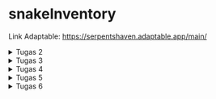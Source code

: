 # snakeInventory
Link Adaptable: https://serpentshaven.adaptable.app/main/
<details>
   <summary> Tugas 2 </summary>
   
   1. Jelaskan bagaimana cara kamu mengimplementasikan checklist di atas secara step-by-step (bukan hanya sekadar mengikuti tutorial).

   2. Buatlah bagan yang berisi request client ke web aplikasi berbasis Django beserta responnya dan jelaskan pada bagan tersebut kaitan antara urls.py,
   views.py, models.py, dan berkas html.
      HTTP request -->  urls.py
                           |
                           v
   models.py   <-- -->  views.py --> HTTP response
                           ʌ
                           |
                      templates.py
    
    Setelah client melakukan HTTP request kepada URL, akan dicari pattern yang sesuai pada urls.py lalu akan dipanggil fungsi atau class pada views.py yang sesuai. Jika ada data yang dibutuhkan, proses akan dilanjut ke models.py yang menyediakan data tersebut. Setelah itu akan dikembalikan kepada views.py yang akan memberikan HTTP response yang mengandung berkas HTML kembali kepada client.


   3. Jelaskan mengapa kita menggunakan virtual environment? Apakah kita tetap dapat membuat aplikasi web berbasis Django
   tanpa menggunakan virtual environment?
      Virtual environment digunakan untuk meng-install package dan library yang dibutuhkan untuk suatu projek tanpa memengaruhi projek lain. Misal, jika pada projek 1, dibutuhkan package A versi 1, namun pada projek 2 dibutuhkan package A versi 2, dengan menggunakan virtual environment, hal tersebut bisa dilakukan sehingga tidak terjadi conflict. Jika virtual environment tidak digunakan saat membuat suatu projek, semua package dan library akan digunakan secara global. Walau tidak menggunakan virtual environment bisa dilakukan, hal tersebut tidak dianjurkan agar bisa menghindari conflict yang mungkin terjadi.

   4. Jelaskan apakah itu MVC, MVT, MVVM dan perbedaan dari ketiganya.
      MVC. MVT, dan MVVM merupakan pola arsitektur yang digunakan pada pengembangan perangkat lunak yang mengimplementasikan separation of concern, yaitu konsep dimana komponen yang berkaitan akan dijadikan suatu kesatuan dan dipisah dari kelompok komponen lainnya.
    
      MVC merupakan singkatan dari Model, View, Controller.
      Model bertugas untuk mengelola data pada database dan me-respond kepada request user.
      View bertugas untuk menangkap input dan menampilkan data tersebut kepada user.
      Controller bertugas untuk menghubungkan Model dan View. Controller menerima input dari View, memberikan nya ke Model, lalu mengganti View
      sesuai input tersebut.

      MVT merupakan singkatan dari Model, View, Template.
      Model pada MVT memiliki tugas yang mirip dengan Model pada MVC, yaitu untuk mengelola data.
      View bertanggung jawab untuk menerima web request dan memberikan response yang sesuai.
      Template bertugas untuk menampilkan data yang diterima dari View.

      MVVM merupakan singkatan dari Model, View, ViewModel.
      Model pada MVVM memiliki tugas yang mirip dengan Model pada MVC dan MVT, yaitu untuk mengelola data.
      View pada MVVM juga memiliki tugas yang mirip dengan View pada MVC dan MVT, yaitu berhubungan dengan User Interface.
      ViewModel bertugas untuk menghubungkan Model dan View dengan menerima data dari Model dan memberikannya ke View.

      Salah satu perbedaan dari MVC, MVT, dan MVVM adalah interaksi View nya. Pada MVC, View berhubungan dengan Controller untuk mengirimkan input user serta me-request update dari Model. Pada MVT, View menggunakan View functions untuk mengakses Model dan me-return HTTP response. Dan pada MVVM, View berinteraksi dengan ViewModel yang akan menghubungkan dengan Model.
</details>

<details>
   <summary>Tugas 3</summary>

   1. Apa perbedaan antara form POST dan form GET dalam Django?
      POST dan GET merupakan method HTTP request. POST digunakan untuk mengirim data ke server untuk mengganti isi database. Sedangkan GET digunakan untuk mengambil data dari server dan tidak mengganti isi dari database. Pada request POST, data dikirimkan melalui request body sehingga membuat request POST lebih aman untuk mengirimkan data dibanding GET yang datanya akan tertulis dalam URL. POST biasanya digunakan untuk mengisi data diri karena data tersebut bersifat pribadi, sedangkan GET biasanya digunakan untuk mencari suatu hal pada search bar karena bersifat umum.

   2. Apa perbedaan utama antara XML, JSON, dan HTML dalam konteks pengiriman data?
      Hypertext Markup Language (HTML) digunakan untuk menampilkan teks, gambar, dan multimedia lainnya seperti audio, video, dll. eXtensible Markup Language (XML) dan JavaScript Object Notation (JSON) dapat dipertukarkan, namun XML menyimpan data dengan menggunakan tag dalam struktur tree sedangkan JSON menggunakan key-value pairs seperti dictionary. Maka dari itu, HTML lebih fokus kepada penampilan suatu website, sedangkan XML dan JSON lebih fokus pada pengaturan struktur data

   3. Mengapa JSON sering digunakan dalam pertukaran data antara aplikasi web modern?
      JSON sering digunakan karena kemudahan pengaturan dan pembacaan data oleh manusia dan komputer. JSON juga mudah diimplementasikan pada bermacam bahasa pemrograman.

   4. Jelaskan bagaimana cara kamu mengimplementasikan checklist di atas secara step-by-step (bukan hanya sekadar mengikuti tutorial).
      1. Membuat input form untuk menambahkan objek model pada app sebelumnya.
         Membuat file forms.py yang mengimport class Item dari models.py sehingga nanti akan bisa menginput nilai name, morph, price, amount, dan description pada form dalam website. Selanjutnya, pada views.py, akan ditambahkan function baru (create_item) untuk menerima POST request agar setelah form nya terisi, view nya akan ke redirect ke main.html dengan tambahan item (beserta atribut yang dapat ditambahkan) pada tabel. Pada function show_main, semua objek yang ada di Item, akan disimpan di variabel items, yang disimpan pada string 'items' agar bisa dipanggil dalam main.html. Kemudian, akan ditambahkan URL path pada urlpatterns untuk create_item dalam urls.py (di dalam main) supaya forms nya dapat dibuka pada halaman baru website. Di file create_item.html, terdapat kode untuk penampilan halaman forms.
         form method="POST" --> agar data yang terisi pada form terkirim menggunakan method POST
         {% csrf_token %} --> Cross-Site Request Forgery (CSRF), untuk memastikan bahwa yang mensubmisi form nya berwenang untuk melakukan hal tersebut, dan mencegah pemalsuan data
         form.as_table --> membuat form dalam tabel, kolom pertama akan berisi judul atribut (seperti name, morph, price, amount, dan description), dan kolom kedua akan menerima input dari user untuk setiap atribut yang ada.
         Terakhir, menambahkan button pada main.html untuk mendirect ke halaman forms (create_item.html).

      2. Tambahkan 5 fungsi views untuk melihat objek yang sudah ditambahkan dalam format HTML, XML, JSON, XML by ID, dan
      JSON by ID.
         Pertama akan di import class HttpResponse dari django.http dan modul serializers dari django.core pada views.py. HttpResponse akan mengizinkan kita untuk mengirim data yang sesuai dengan permintaan client. Sedangkan serializers berguna untuk mengganti format data yang ada ke dalam bentuk HTML, XML atau JSON.
         Untuk format HTML, akan ditambahkan function show_main pada views.py, dimana semua objek yang ada di Item, akan disimpan di variabel items, yang disimpan pada string 'items' agar bisa dipanggil dalam main.html. (Pembuatan fungsi create_item sudah dibahas pada poin 1).
         Lalu akan dibuat fungsi show_xml dan show_json pada views.py dengan cara mengambil semua objek pada class Item dan mengubahnya menggunakan serializers menjadi XML dan JSON sesuai dengan nama fungsinya. Setelah itu, data dalam bentuk XML atau JSON tersebut akan dikembalikan sebagai HTTP response menggunakan class HttpResponse.
         Terdapat juga fungsi show_xml_by_id dan show_json_by_id dimana HTTP response hanya akan berisi Item yang sesuai dengan id yang diberikan. Pada fungsi-fungsi tersebut, terdapat 'filter(pk=id)' pada bagian akhir barisan kode pertama yang bertujuan untuk mengecek jika ada instance Item yang memiliki primary key (pk) yang sesuai dengan id yang diberikan.

      3. Membuat routing URL untuk masing-masing views yang telah ditambahkan pada poin 2.
         Untuk membuat routing URL, pada urls.py, akan di import fungsi-fungsi yang telah dibuat dari main.views. Lalu, akan ditambahkan path pada urlpatterns yang akan berisi pattern pada url, fungsi pada view, dan nama nya.

   ![POSTMAN: html](html.png)
   ![POSTMAN: xml](xml.png)
   ![POSTMAN: json](json.png)
   ![POSTMAN: xml by id](<xml by id [1].png>)
   ![POSTMAN: json by id](<json by id [2].png>)
</details>

<details>
<summary>Tugas 4</summary>
   
   Username 1: Sabina, Password 1: Kucing<33  
   Username 2: Kucing, Password 2: haloakukucing

   1. Apa itu Django UserCreationForm, dan jelaskan apa kelebihan dan kekurangannya?
      UserCreationForm merupakan built-in class pada Django yang bertujuan untuk membuat akun pengguna baru pada suatu website. Kelebihan dari UserCreationForm adalah karena class ini mempercepat pembuatan form registrasi pengguna baru, menghandle keamanan password dengan melakukan hashing, memastikan program konsisten, gampang disesuaikan dengan kebutuhan aplikasi dan sudah terintegrasi dengan sistem autentikasi Django. Namun UserCreationForm juga memiliki kekurangan nya sendiri, yaitu UserCreationForm hanya meng-handle registrasi akun yang simpel, class ini juga lebih memfokuskan ke area logic dari pembuatan akun baru sehingga UI nya tidak terlalu menarik, dan memiliki error handling yang terbatas.

   2. Apa perbedaan antara autentikasi dan otorisasi dalam konteks Django, dan mengapa keduanya penting?
      Autentikasi merupakan proses verifikasi suatu user, apakah user tersebut ada pada database atau tidak, sedangkan otorisasi merupakan proses verifikasi atas hal apa yang user tersebut bisa buka atau lakukan pada suatu aplikasi. Keduanya merupakan aspek penting dalam sebuah aplikasi karena mereka menjamin keamanan dan perlindungan data, sehingga seorang user tidak bisa mengakses data yang tidak boleh diakses. Autentikasi dan otorisasi juga menjamin akuntabilitas user dan user yang taat peraturan dikarenakan perilaku dan tindakan user pada sebuah aplikasi dapat dilacak.

   3. Apa itu cookies dalam konteks aplikasi web, dan bagaimana Django menggunakan cookies untuk mengelola data sesi
   pengguna?
      Cookies merupakan data-data kecil yang server kirimkan ke browser user, data tersebut kemudian dismpan secara lokal. Informasi pada cookies dapat diambil dan dikembalikan ke server jika ada permintaan. Cookies bertujuan untuk mengingat preferensi user dan men-track perilaku user. Cookies yang digunakan untuk mengelola data sesi pengguna merupakan session cookies. Cara kerja session cookies adalah dengan Django membuat session untuk user, lalu menyimpan data dalam cookies pada memori browser. Data tersebut kemudian digunakan untuk menyimpan data sementara selama terdapat HTTP request secara efisien. Session akan berakhir ketika browser ditutup.

   4. Apakah penggunaan cookies aman secara default dalam pengembangan web, atau apakah ada risiko potensial yang harus
   diwaspadai?
      Secara general, cookies aman untuk digunakan karena data disimpan pada client-side sehingga server tidak menyimpan informasi megenai user. Namun, jika cookies tidak diimplementasikan dengan baik, data tersebut dapat diakses oleh website lain dan orang lain dapat memanipulasi atau mencuri data cookies. Oleh karena itu, cookies harus diimplementasikan dengan baik agar data user terjamin keamanannya.

   5. Jelaskan bagaimana cara kamu mengimplementasikan checklist di atas secara step-by-step (bukan hanya sekadar mengikuti
   tutorial).

      1. Mengimplementasikan fungsi registrasi, login, dan logout untuk memungkinkan pengguna untuk mengakses aplikasi sebelumnya dengan lancar.
         Untuk membuat fungsi registrasi, pertama akan di-import built-in class UserCreationForm (seperti yang ada pada pertanyaan 1) pada views.py yang terletak di directory main. Setelah itu akan ditambahkan fungsi register yang menerima POST request. Ketika data yang dimasukkan sesuai dengan ketentuan, akun nya akan terbuat, dan user akan ke-redirect ke halaman main. Lalu, akan dibuat login.html yang akan mengatur display halaman registrasi akun baru, file tersebut juga akan dihubungkan dengan fungsi yang telah dibuat pada views.py. Setelah selesai, pada urls.py, akan di-import fungsi register dan akan ditambahkan path url baru dalam urlpatterns untuk ke halaman register.

         Setelah fungsi register telah dibuat, akan dibuat juga fungsi login. Pada views.py akan di-import function authenticate dan login yang memungkinkan pengguna melakukan login jika user telah terautentikasi. Lalu akan dibuat fungsi login yang akan ngecek jika username dan password yang diberikan sesuai dengan yang ada pada database. Jika data yang diberikan benar, maka user akan melihat halaman main, dan jika salah, user akan mendapat message "Sorry, incorrect username or password. Please try again." Setelah itu, akan dibuat login.html pada direktori templates di main yang akan mengatur display halaman login. Halaman tersebut akan dihubungkan dengan fungsi login pada views. Setelah selesai, pada urls.py, akan di-import fungsi login_user dan akan ditambahkan path url baru dalam urlpatterns untuk ke halaman login.

         Untuk membuat fungsi logout, akan di-import function logout pada views.py, dan menambahkan function logout_user. Maka jika ada request untuk logout, user akan ke-redirect ke halaman login. Pada main.html, akan ditambahkan button logout yang akan mengenerate url logout jika button tersebut di-click. Terakhir, pada urls.py, akan di-import fungsi logout_user dan akan ditambahkan path url baru dalam urlpatterns untuk redirect ke halaman yang akan ada jika button logout di-click.

         Setelah dibuat fungsi dan file html yang dibutuhkan, akan ditambahkan function login_required pada views.py, dan menambahkan baris "@login_required(login_url='/login')" sebelum fungsi show_main yang akan mengharuskan user untuk melakukan login sebelum masuk ke halaman main.

      2. Membuat dua akun pengguna dengan masing-masing tiga dummy data menggunakan model yang telah dibuat pada aplikasi sebelumnya untuk setiap akun di lokal.
         Ketika telah diimplementasikan fungsi-fungsi yang ada pada langkah 1, file nya akan di-run melalui terminal, akan di-click button "Register Now" dan mendaftarkan 2 account dengan mengisi username dan password yang sesuai dengan ketentuan, setelah itu, lakukan login, dan tambahkan barang dengan meng-click button "Add New Item" dan mengisi data yang dibutuhkan. Setelah itu, click button "Add Item", dan data akan muncul pada tabel di halaman main.

      3. Menghubungkan model Item dengan User.
         Pada models.py yang ada di main, import class User. Pada class Item, akan ditambahkan barisan kode "user = models.ForeignKey(User, on_delete=models.CASCADE)" yang menghubungkan item dengan user, dimana jika user di hapus, item-item yang berasosiasi dengan user tersebut juga akan terhapus.

      4. Menampilkan detail informasi pengguna yang sedang logged in seperti username dan menerapkan cookies seperti last login pada halaman utama aplikasi.
         Setelah selesai melakukan poin 3, dalam fungsi create_item pada views.py di main, akan ditambahkan beberapa baris kode yang bertujuan untuk memastikan bahwa item yang ditambahkan user tidak langsung ditaruh di main semua user, melainkan ditaruh pada main user yang sedang login. Setelah itu, akan diganti 'name' pada fungsi show_main di views.py menjadi username dari user yang sedang login. Untuk menambahkan cookies last login, akan di-import modul datetime dan menambahkan baris "response.set_cookie('last_login', str(datetime.datetime.now()))" pada fungsi login_user. Setelah itu, akan ditambahkan baris 'last_login': request.COOKIES['last_login'],' pada fungsi show_main agar data terlihat jika user melakukan login. Agar cookie terhapus saat user melakukan logout, tambahkan baris "response.delete_cookie('last_login')" pada fungsi logout_user. Lalu, akan ditambahkan kode html "Sesi terakhir login: {{ last_login }}" pada main.html agar dapat terlihat pada halaman main.
</details>

<details>
   <summary>Tugas 5</summary>
   
   1. Jelaskan manfaat dari setiap element selector dan kapan waktu yang tepat untuk menggunakannya.
      Element selector adalah salah satu jenis selektor dalam CSS yang digunakan untuk memilih elemen HTML berdasarkan nama elemennya. Setiap elemen HTML memiliki nama tertentu, seperti "p" untuk paragraf, "h1" untuk heading 1, "div" untuk divisi, dll. Element selector bermanfaat untuk memilih semua elemen dengan jenis tertentu dalam dokumen HTML tanpa perlu menambahkan atribut atau kelas tambahan pada elemen tersebut, element selector dapat digunakan secara global di seluruh halaman web, dan ini berguna ketika ingin menerapkan style ke semua elemen dengan jenis tertentu, seperti memodifikasi semua paragraf atau semua heading, dan element selector memungkinkan memilih semua elemen dengan jenis yang sama, sehingga dapat dengan mudah menerapkan gaya yang seragam pada elemen-elemen tersebut.
      
      Penerapan element selector yang cocok adalah ketika menerapkan gaya dasar dan seragam pada elemen-elemen yang memiliki jenis yang sama dalam seluruh halaman web, termasuk mengatur font, warna teks, margin, dan padding pada elemen-elemen seperti paragraf, heading, atau daftar. Element selector juga sering digunakan dalam gaya CSS reset atau normalize untuk menghilangkan gaya default browser yang berbeda-beda pada elemen-elemen HTML. Ini membantu memastikan bahwa tampilan situs web konsisten di berbagai browser, dan yang terakhir ketika ingin mengganti gaya default elemen-elemen HTML tertentu (misalnya, mengubah tampilan tautan atau daftar).

   2. Jelaskan HTML5 Tag yang kamu ketahui.
      1. `<html>`: Ini adalah tag yang mengelilingi seluruh dokumen HTML dan menunjukkan awal dan akhir dari dokumen HTML.
      2. `<head>`: Tag ini berisi informasi metadata tentang halaman web, seperti judul halaman, referensi ke file CSS atau JavaScript, dan meta tag untuk deskripsi, kata kunci, dan karakter set.
      3. `<title>`: Tag ini digunakan dalam elemen 'head' untuk menentukan judul halaman web yang akan ditampilkan di tab browser.
      4. `<meta>`: Tag ini digunakan untuk menentukan metadata tambahan, seperti karakter set dokumen, deskripsi halaman, dan kata kunci yang berkaitan dengan halaman web.
      5. `<link>`: Tag ini digunakan untuk menghubungkan dokumen HTML dengan berkas eksternal, seperti file CSS untuk mengatur tampilan halaman.
      6. `<style>`: Tag ini digunakan untuk menyisipkan CSS langsung ke dalam dokumen HTML, baik dalam elemen 'head' atau langsung dalam elemen HTML.
      7. `<body>`: Ini adalah tag yang berisi semua konten yang akan ditampilkan di halaman web, seperti teks, gambar, tautan, dan elemen lainnya.
      8. `<h1>, <h2>, <h3>, <h4>, <h5>, <h6>`: Tag-tag ini digunakan untuk menandai judul atau heading di halaman web, dengan 'h1' sebagai judul level tertinggi dan 'h6' sebagai level terendah.
      9. `<p>`: Tag ini digunakan untuk mengelilingi paragraf teks.
      10. `<a>`: Tag ini digunakan untuk membuat tautan atau hyperlink ke halaman web lain atau ke bagian lain dalam halaman yang sama.
      11. `<img>`: Tag ini digunakan untuk menampilkan gambar di halaman web dan menyediakan atribut src untuk menentukan sumber gambar.
      12. `<ul>, <ol>, <li>`: Tag-tag ini digunakan untuk membuat daftar tak terurut 'ul', daftar terurut 'ol', dan item daftar 'li'.
      13. `<div>`: Tag ini digunakan sebagai wadah atau kontainer umum untuk mengelompokkan dan mengatur elemen-elemen HTML.
      14. `<span>`: Tag ini digunakan sebagai wadah untuk mengaplikasikan gaya atau manipulasi pada sebagian kecil teks atau elemen dalam halaman web.
      15. `<input>`: Tag ini digunakan untuk membuat elemen input dalam formulir web, seperti kotak teks, tombol radio, atau kotak centang.
      16. `<form>`: Tag ini digunakan untuk membuat formulir web yang dapat digunakan untuk mengumpulkan data dari pengguna.
      17. `<video> dan <audio>`: Tag-tag ini digunakan untuk menyisipkan pemutar video atau audio di halaman web.
      18. `<header>, <nav>, <footer>, dan <aside>`: Tag-tag ini digunakan untuk mengidentifikasi elemen-elemen penting dalam struktur halaman, seperti bagian header, menu navigasi, footer, dan konten tambahan.

   3. Jelaskan perbedaan antara margin dan padding.
      |`Parameter Perbandingan ` |`Margin`    | `Pading`|
      |---    |---    |---    |
      |Definisi| Ruang antara bagian luar tata letak dan perbatasan. | Ruang antara konten elemen dan perbatasannya. Ini menciptakan ruang di dalam elemen dan diukur dalam piksel, ems, atau satuan panjang lainnya.|
      | Otomatisasi   | Dapat diatur secara otomatis. | Tidak dapat diatur secara otomatis.|
      |Lokasi  | Berurusan dengan aspek eksternal dokumen.| Berkaitan dengan aspek internal dokumen.|
      |Warna Latar Belakang| Tidak terpengaruh oleh elemen gaya internal. |  Dipengaruhi oleh elemen gaya internal.|
      |Nilai Numerik |Dapat berupa bilangan bulat apa saja.|Hanya bisa berupa bilangan real positif.	|

   4. Jelaskan perbedaan antara framework CSS Tailwind dan Bootstrap. Kapan sebaiknya kita menggunakan Bootstrap daripada Tailwind, dan sebaliknya?
      Tailwind CSS dan Bootstrap adalah dua framework CSS yang populer digunakan untuk membangun tampilan web. Berikut adalah perbedaan antara keduanya serta kapan sebaiknya menggunakan Bootstrap daripada Tailwind, dan sebaliknya:
      1. Pendekatan Styling:
         `Tailwind CSS`: Tailwind adalah framework CSS yang berfokus pada pendekatan utility-first. Ini berarti Anda membangun tampilan Anda dengan menggabungkan kelas-kelas utilitas yang disediakan oleh Tailwind dalam HTML Anda. Anda dapat menentukan styling elemen secara langsung di markup HTML.
         `Bootstrap`: Bootstrap menggunakan pendekatan komponen-first. Anda membangun tampilan Anda dengan menggabungkan komponen-komponen yang telah diatur dan dirancang sebelumnya dalam framework. Anda sering menggunakan kelas CSS Bootstrap untuk menerapkan gaya.

      2. Customization:
         `Tailwind CSS`: Tailwind sangat mudah disesuaikan. Anda dapat menyesuaikan setiap aspek tampilan dengan mengedit berkas konfigurasi Tailwind atau menambahkan kelas-kelas utilitas kustom Anda sendiri.
         `Bootstrap`: Bootstrap memiliki tema dan gaya bawaan yang cukup konsisten. Anda dapat menyesuaikan tampilan dengan mengedit variabel Sass atau menggunakan alat penyesuaian yang disediakan oleh Bootstrap, tetapi perubahan kustom dapat memerlukan sedikit lebih banyak pekerjaan.

      3. Ukuran File:
         `Tailwind CSS`: Tailwind cenderung menghasilkan kode HTML yang lebih besar karena kelas-kelas utilitasnya ditambahkan langsung ke markup HTML. Ini dapat menghasilkan ukuran file yang lebih besar.
         `Bootstrap`: Bootstrap memiliki ukuran file yang lebih kecil karena Anda hanya memuat komponen yang diperlukan dan menggunakan kelas CSS Bootstrap yang relevan.

      4. Penggunaan:
         `Tailwind CSS`: Tailwind sering digunakan oleh pengembang yang lebih suka bekerja dengan pendekatan utility-first dan ingin mengendalikan setiap aspek tampilan mereka secara detail. Ini juga cocok untuk proyek-proyek yang memerlukan tampilan yang sangat kustom.
         `Bootstrap`: Bootstrap sangat cocok untuk proyek-proyek yang ingin membangun tampilan dengan cepat menggunakan komponen-komponen yang sudah ada. Ini adalah pilihan yang baik jika Anda ingin menghemat waktu dalam pembangunan dan memiliki tampilan yang cukup konsisten.

      5. Kompleksitas:
         `Tailwind CSS`: Tailwind dapat menjadi lebih sederhana dan lebih langsung karena Anda mengatur styling dengan kelas-kelas utilitas. Namun, ini juga dapat menjadi lebih rumit jika tampilan Anda menjadi sangat kompleks dengan banyak kelas.
         `Bootstrap`: Bootstrap menawarkan komponen-komponen yang sudah siap pakai, yang dapat mengurangi kerumitan dalam membangun tampilan yang rumit.

      Pilihan antara Tailwind CSS dan Bootstrap akan bergantung pada preferensi dan kebutuhan proyek. Jika diinginkan kendali yang lebih besar atas styling dan tampilan, serta siap menghabiskan lebih banyak waktu untuk menyesuaikan, Tailwind bisa menjadi pilihan yang baik. Jika ingin membangun tampilan dengan cepat dengan komponen-komponen yang sudah ada, Bootstrap bisa menjadi pilihan yang lebih cocok.
   
   5. Jelaskan bagaimana cara kamu mengimplementasikan checklist di atas secara step-by-step (bukan hanya sekadar mengikuti tutorial).
      Pada file main.html, ditambahkan tag `<style>` yang berisi kode CSS untuk mengatur detail gambar background, warna text, font yang digunakan, desain button, desain tabel, peletakkan komponen-komponen yang ada, dll. Style yang sudah dibuat akan kemudian diimplementasikan pada bagian HTML nya dengan menggunakan atribut class pada elemen yang ingin menggunakan style tersebut. Pada file-file lain pada templates: login.html, register.html, create_item.html, dan edit_item.html juga dilakukan hal yang sama.

</details>

<details>
   <summary>Tugas 6</summary>

   1. Jelaskan perbedaan antara asynchronous programming dengan synchronous programming.  
      `Asynchronous`
      1. Multi-thread, dimana operasi atau program dapat berjalan secara paralel
      2. Non-blocking, sehingga dapat mengirimkan beberapa request ke server
      3. Lebih cepat karena beberapa operasi dapat berjalan dalam waktu yang sama  
      
      `Synchronous`
      1. Single-thread, dimana hanya satu operasi atau program bisa jalan dalam suatu waktu
      2. Blocking, sehingga hanya akan mengirimkan 1 request kepada server dalam suatu waktu, dan akan menunggu hingga request tersebut menerima response
      3. Lebih pelan dan metodis

   2. Dalam penerapan JavaScript dan AJAX, terdapat penerapan paradigma event-driven programming. Jelaskan maksud dari paradigma tersebut dan sebutkan salah satu contoh penerapannya pada tugas ini.  
      Paradigma event-driven programming merujuk pada pendekatan pemrograman di mana program merespons peristiwa (events) yang terjadi secara asinkron. Program ini tidak hanya menjalankan perintah secara berurutan, tetapi lebih fokus pada menanggapi peristiwa yang dipicu oleh pengguna atau sumber eksternal. Peristiwa ini bisa berupa tindakan pengguna seperti mengklik tombol, mengisi formulir, atau menggerakkan mouse. Program akan mengeksekusi kode tertentu saat peristiwa tersebut terjadi.

      Contoh dalam tugas ini adalah dengan menggunakan event listener untuk menangani klik tombol "Add Product by AJAX" dan ketika tombol "Add Product" dalam modal di-klik pada main.html.  
      `document.getElementById("button_add").onclick = addItem`
   
   3. Jelaskan penerapan asynchronous programming pada AJAX.  
      Penerapan asynchronous programming pada AJAX (Asynchronous JavaScript and XML) adalah salah satu komponen kunci yang memungkinkan aplikasi web untuk berinteraksi dengan server dan mengambil atau mengirim data tanpa menghentikan eksekusi kode JavaScript utama. Ini sangat penting untuk memastikan bahwa aplikasi web tetap responsif dan tidak menghalangi pengalaman pengguna ketika melakukan permintaan jaringan atau operasi yang membutuhkan waktu.  
      `Permintaan Asynchronous`: Saat Anda membuat permintaan AJAX, permintaan ini secara alami asinkron. Ini berarti bahwa permintaan tersebut akan dikirim ke server, dan program JavaScript tidak akan menunggu dengan blokir hingga permintaan selesai. Sebaliknya, program akan terus menjalankan kode lain, yang memungkinkan aplikasi untuk tetap responsif.  
      `Event Handling`: Saat Anda mengirim permintaan AJAX, Anda harus menentukan bagaimana aplikasi harus menangani hasil permintaan. Anda menggunakan event listeners untuk menangani peristiwa seperti pemuatan selesai (load) atau kesalahan (error).  
      `Callback Functions`: Selain menggunakan event listeners, Anda juga dapat menggunakan callback functions untuk menentukan tindakan yang harus diambil setelah permintaan selesai. Anda dapat meneruskan fungsi sebagai argumen ke dalam metode permintaan xhr, yang akan dipanggil saat permintaan selesai.

   4. Pada PBP kali ini, penerapan AJAX dilakukan dengan menggunakan Fetch API daripada library jQuery. Bandingkanlah kedua teknologi tersebut dan tuliskan pendapat kamu teknologi manakah yang lebih baik untuk digunakan.  
      Pemilihan antara Fetch API dan jQuery untuk penerapan AJAX dalam proyek Anda dapat didasarkan pada sejumlah faktor, dan tidak ada satu jawaban yang benar untuk semua situasi. Mari kita bandingkan keduanya dan sebutkan beberapa kelebihan dan kelemahan masing-masing:  
      `Fetch API`  
      **Kelebihan:**
      1. `Standard Web Modern`: Fetch API adalah bagian dari spesifikasi JavaScript modern, dan dengan demikian, merupakan standar web terbaru. Ini adalah teknologi yang direkomendasikan oleh W3C (World Wide Web Consortium) dan merupakan bagian dari perkembangan masa depan dalam pemrograman web.

      2. `Promise-Based`: Fetch API adalah promise-based, yang memungkinkan Anda untuk lebih mudah mengelola asynchronous operations dan menghindari "callback hell" (callback nesting) yang sering terjadi dalam penggunaan jQuery. Ini membuat kode lebih mudah dibaca dan dipelihara.

      3. `Fleksibilitas`: Anda memiliki lebih banyak kontrol dalam mengelola permintaan HTTP, termasuk kemampuan untuk mengatur header, mode permintaan (CORS), dan tipe konten.

      4. `Modularitas`: Anda dapat menggabungkan Fetch API dengan berbagai library dan kerangka kerja modern yang lebih kecil untuk membangun aplikasi web yang lebih ringan.

      **Kekurangan:**
      1. `Kurva Pembelajaran`: Jika Anda belum terbiasa dengan promise-based programming, Fetch API mungkin memiliki kurva pembelajaran yang lebih tinggi.

      2. `Browser Support`: Meskipun sebagian besar browser modern mendukung Fetch API, beberapa browser lama mungkin tidak memiliki dukungan yang sama. Untuk browser yang lebih lama, Anda mungkin perlu menggunakan polifil atau solusi lain.

      `jQuery:`  
      **Kelebihan:**  
      1. `Kompatibilitas Silang`: jQuery sangat kompatibel dengan berbagai browser, termasuk versi lama. Ini membuatnya menjadi pilihan yang baik jika Anda perlu mendukung browser yang lebih tua.

      2. `Sederhana`: jQuery dirancang untuk membuat hal-hal yang umum dilakukan dengan JavaScript lebih sederhana. Ini mengurangi jumlah kode yang perlu Anda tulis dan mempercepat pengembangan.

      3. `Dukungan Pustaka dan Plugin`: jQuery memiliki berbagai plugin dan ekstensi yang dapat digunakan untuk memperluas fungsionalitasnya, termasuk plugin AJAX yang mempermudah penggunaan AJAX.

      **Kekurangan:**  
      1. `Berat`: jQuery adalah pustaka yang lebih besar daripada Fetch API. Jika Anda hanya membutuhkan fungsionalitas AJAX, menggunakan jQuery mungkin terasa berat, terutama dalam aplikasi web yang lebih kecil.

      2. `Tidak Sesuai Standar Web Terbaru`: Meskipun masih digunakan dalam banyak proyek, jQuery bukan bagian dari standar web terbaru dan bukanlah pilihan masa depan dalam pengembangan web. Ini mungkin kurang relevan dalam mengikuti tren teknologi web terbaru.

      3. `Keterbatasan Kontrol`: Anda mungkin memiliki lebih sedikit kontrol langsung atas permintaan HTTP dibandingkan dengan Fetch API.

      Keputusan akhir tentang apakah penggunaan Fetch API atau jQuery tergantung pada proyek, kebutuhan spesifik, tingkat kenyamanan dengan promise-based programming, dan target audiens (apakah ada keperluan untuk mendukung browser lama). Dalam konteks proyek-proyek modern, Fetch API sering dianggap sebagai pilihan yang lebih baik karena lebih sesuai dengan standar web terbaru dan memungkinkan kode JavaScript yang lebih bersih dan mudah dipelihara.
   
   5. Jelaskan bagaimana cara kamu mengimplementasikan checklist di atas secara step-by-step (bukan hanya sekadar mengikuti tutorial).  
      1. Menambahkan 2 fungsi baru pada views.py untuk mengembalikan data dalam JSON, dan menambahkan data dengan AJAX. Sebelum fungsi `add_item_ajax`, ditambahkan `@csrf_exempt` untuk menonaktifkan perlindungan CSRF (Cross-Site Request Forgery) untuk fungsi tersebut. Hal ini karena dalam fungsi ini web menerima permintaan POST yang dikirim dari JavaScript. Setelah itu, akan ditambahkan URL routing untuk fungsi yang telah dibuat pada urls.py dalam directory main.

      2. Lalu pada main.html, mengganti bagian table menjadi `<table id="item_table"></table>` agar bisa diperbarui secara dinamis oleh JavaScript.  
      `async function getItems()` merupakan fungsi asinkron yang bertujuan untuk mengambil data dari server. Fungsi ini menggunakan `fetch` untuk mengambil data dari URL yang dihasilkan menggunakan templatetag Django `{% url 'main:get_item_json' %}`. Setelah mendapatkan respon, fungsi ini menguraikan respon JSON menggunakan `.json()` dan mengembalikan data sebagai Promise.  
      `async function refreshItems()`adalah fungsi yang digunakan untuk mengambil data menggunakan `getItems()`, kemudian membangun kembali tabel HTML dengan data yang diterima. Ini berarti bahwa tabel akan diperbarui secara dinamis setiap kali fungsi ini dipanggil.  
      Di dalam `refreshItems()`, elemen HTML dengan id `item_table` dibersihkan (diatur ulang ke string kosong), kemudian tabel HTML dibangun ulang menggunakan data yang diterima dari `getItems()`. Data tersebut diambil dari respon yang merupakan array objek yang mewakili item-item dalam tabel.  
      `function addItem()` adalah fungsi yang dipanggil saat tombol "Add Product" diklik. Fungsi ini mengirim permintaan POST ke URL yang dihasilkan oleh `{% url 'main:add_item_ajax' %}` dengan data yang diambil dari formulir HTML yang memiliki id "form". Kemudian, setelah berhasil menambahkan item, akan memanggil `refreshItems()` untuk memperbarui tampilan tabel dengan item baru. Terakhir, formulir direset sehingga pengguna dapat menambahkan item lain tanpa perlu memuat ulang halaman.  
      `document.getElementById("button_add").onclick = addItem` digunakan untuk menambahkan event listener ke tombol "Add Product", sehingga saat tombol tersebut diklik, fungsi `addItem()` akan dipanggil.  
      `refreshItems()` adalah fungsi ini dipanggil pada akhir kode JavaScript sehingga ketika halaman dimuat, tabel akan langsung diisi dengan data yang diterima dari server.

</details>